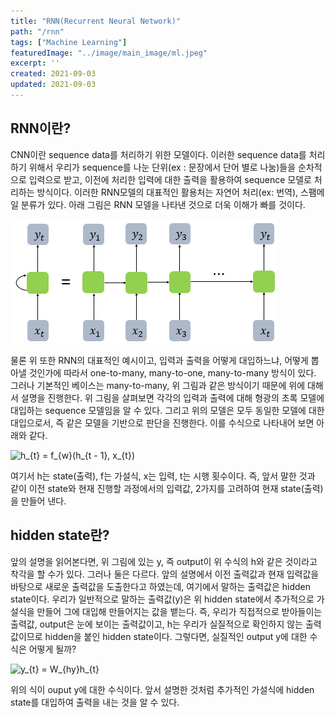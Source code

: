 ```yaml
---
title: "RNN(Recurrent Neural Network)"
path: "/rnn"
tags: ["Machine Learning"]
featuredImage: "../image/main_image/ml.jpeg"
excerpt: ''
created: 2021-09-03
updated: 2021-09-03
---
```


## RNN이란?

CNN이란 sequence data를 처리하기 위한 모델이다. 이러한 sequence data를 처리하기 위해서 우리가 sequence를 나눈 단위(ex : 문장에서 단어 별로 나눔)들을 순차적으로 입력으로 받고, 이전에 처리한 입력에 대한 출력을 활용하여 sequence 모델로 처리하는 방식이다. 이러한 RNN모델의 대표적인 활용처는 자연어 처리(ex: 번역), 스팸메일 분류가 있다. 아래 그림은 RNN 모델을 나타낸 것으로 더욱 이해가 빠를 것이다.

![RNN](../image/RNN/rnn.png)

물론 위 또한 RNN의 대표적인 예시이고, 입력과 출력을 어떻게 대입하느냐, 어떻게 뽑아낼 것인가에 따라서 one-to-many, many-to-one, many-to-many 방식이 있다. 그러나 기본적인 베이스는 many-to-many, 위 그림과 같은 방식이기 때문에 위에 대해서 설명을 진행한다. 위 그림을 살펴보면 각각의 입력과 출력에 대해 형광의 초록 모델에 대입하는 sequence 모델임을 알 수 있다. 그리고 위의 모델은 모두 동일한 모델에 대한 대입으로서, 즉 같은 모델을 기반으로 판단을 진행한다. 이를 수식으로 나타내어 보면 아래와 같다.

<img src="https://latex.codecogs.com/svg.image?h_{t}&space;=&space;f_{w}(h_{t&space;-&space;1},&space;x_{t})" title="h_{t} = f_{w}(h_{t - 1}, x_{t})" />

여기서 h는 state(출력), f는 가설식, x는 입력, t는 시행 횟수이다. 즉, 앞서 말한 것과 같이 이전 state와 현재 진행할 과정에서의 입력값, 2가지를 고려하여 현재 state(출력)을 만들어 낸다.

## hidden state란?

앞의 설명을 읽어본다면, 위 그림에 있는 y, 즉 output이 위 수식의 h와 같은 것이라고 착각을 할 수가 있다. 그러나 둘은 다르다. 앞의 설명에서 이전 출력값과 현재 입력값을 바탕으로 새로운 출력값을 도출한다고 하였는데, 여기에서 말하는 출력값은 hidden state이다. 우리가 일반적으로 말하는 출력값(y)은 위 hidden state에서 추가적으로 가설식을 만들어 그에 대입해 만들어지는 값을 뱉는다. 즉, 우리가 직접적으로 받아들이는 출력값, output은 눈에 보이는 출력값이고, h는 우리가 실질적으로 확인하지 않는 출력값이므로 hidden을 붙인 hidden state이다. 그렇다면, 실질적인 output y에 대한 수식은 어떻게 될까?

<img src="https://latex.codecogs.com/svg.image?y_{t}&space;=&space;W_{hy}h_{t}" title="y_{t} = W_{hy}h_{t}" />

위의 식이 ouput y에 대한 수식이다. 앞서 설명한 것처럼 추가적인 가설식에 hidden state를 대입하여 출력을 내는 것을 알 수 있다.